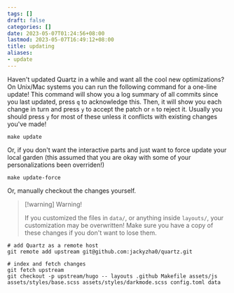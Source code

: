```yaml
---
tags: []
draft: false
categories: []
date: 2023-05-07T01:24:56+08:00
lastmod: 2023-05-07T16:49:12+08:00
title: updating
aliases:
- update
---
```


Haven't updated Quartz in a while and want all the cool new optimizations? On Unix/Mac systems you can run the following command for a one-line update! This command will show you a log summary of all commits since you last updated, press `q` to acknowledge this. Then, it will show you each change in turn and press `y` to accept the patch or `n` to reject it. Usually you should press `y` for most of these unless it conflicts with existing changes you've made! 

```shell
make update
```

Or, if you don't want the interactive parts and just want to force update your local garden (this assumed that you are okay with some of your personalizations been overriden!)

```shell
make update-force
```

Or, manually checkout the changes yourself.

> [!warning] Warning!
>
> If you customized the files in `data/`, or anything inside `layouts/`, your customization may be overwritten!
> Make sure you have a copy of these changes if you don't want to lose them.


```shell
# add Quartz as a remote host
git remote add upstream git@github.com:jackyzha0/quartz.git

# index and fetch changes
git fetch upstream
git checkout -p upstream/hugo -- layouts .github Makefile assets/js assets/styles/base.scss assets/styles/darkmode.scss config.toml data 
```
